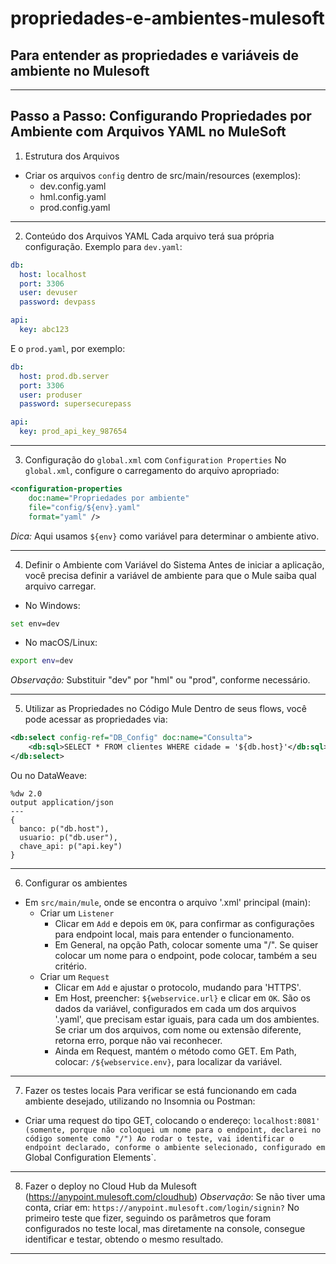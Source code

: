 # propriedades-e-ambientes-mulesoft
## Para entender as propriedades e variáveis de ambiente no Mulesoft

---

## Passo a Passo: Configurando Propriedades por Ambiente com Arquivos YAML no MuleSoft

1. Estrutura dos Arquivos
- Criar os arquivos `config` dentro de src/main/resources (exemplos):
	- dev.config.yaml
	- hml.config.yaml
	- prod.config.yaml

---

2. Conteúdo dos Arquivos YAML
Cada arquivo terá sua própria configuração. Exemplo para `dev.yaml`:
```yaml
db:
  host: localhost
  port: 3306
  user: devuser
  password: devpass

api:
  key: abc123
```
E o `prod.yaml`, por exemplo:
```yaml
db:
  host: prod.db.server
  port: 3306
  user: produser
  password: supersecurepass

api:
  key: prod_api_key_987654
```

---

3. Configuração do `global.xml` com `Configuration Properties`
No `global.xml`, configure o carregamento do arquivo apropriado:
```xml
<configuration-properties
    doc:name="Propriedades por ambiente"
    file="config/${env}.yaml"
    format="yaml" />
```
*Dica:* Aqui usamos `${env}` como variável para determinar o ambiente ativo.

---

4. Definir o Ambiente com Variável do Sistema
Antes de iniciar a aplicação, você precisa definir a variável de ambiente para que o Mule saiba qual arquivo carregar.
- No Windows:
```bash
set env=dev
```
- No macOS/Linux:
```bash
export env=dev
```
*Observação:* Substituir "dev" por "hml" ou "prod", conforme necessário.

---

5. Utilizar as Propriedades no Código Mule
Dentro de seus flows, você pode acessar as propriedades via:
```xml
<db:select config-ref="DB_Config" doc:name="Consulta">
    <db:sql>SELECT * FROM clientes WHERE cidade = '${db.host}'</db:sql>
</db:select>
```
Ou no DataWeave:
```dw
%dw 2.0
output application/json
---
{
  banco: p("db.host"),
  usuario: p("db.user"),
  chave_api: p("api.key")
}
```

---

6. Configurar os ambientes
- Em `src/main/mule`, onde se encontra o arquivo '.xml' principal (main):
	- Criar um `Listener`
		- Clicar em `Add` e depois em `OK`, para confirmar as configurações para endpoint local, mais para entender o funcionamento.
		- Em General, na opção Path, colocar somente uma "/". Se quiser colocar um nome para o endpoint, pode colocar, também a seu critério.
	- Criar um `Request`
		- Clicar em `Add` e ajustar o protocolo, mudando para 'HTTPS'.
		- Em Host, preencher: `${webservice.url}` e clicar em `OK`. São os dados da variável, configurados em cada um dos arquivos '.yaml', que precisam estar iguais, para cada um dos ambientes. Se criar um dos arquivos, com nome ou extensão diferente, retorna erro, porque não vai reconhecer.
		- Ainda em Request, mantém o método como GET. Em Path, colocar: `/${webservice.env}`, para localizar da variável.

---

7. Fazer os testes locais
Para verificar se está funcionando em cada ambiente desejado, utilizando no Insomnia ou Postman:
- Criar uma request do tipo GET, colocando o endereço: `localhost:8081' (somente, porque não coloquei um nome para o endpoint, declarei no código somente como "/")
Ao rodar o teste, vai identificar o endpoint declarado, conforme o ambiente selecionado, configurado em `Global Configuration Elements`.

---

8. Fazer o deploy no Cloud Hub da Mulesoft (https://anypoint.mulesoft.com/cloudhub)
*Observação*: Se não tiver uma conta, criar em: `https://anypoint.mulesoft.com/login/signin?`
No primeiro teste que fizer, seguindo os parâmetros que foram configurados no teste local, mas diretamente na console, consegue identificar e testar, obtendo o mesmo resultado.

---